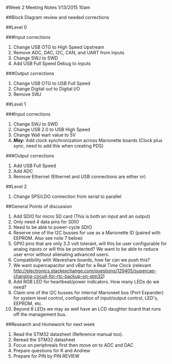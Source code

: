 #Week 2 Meeting Notes 1/13/2015 10am

##Block Diagram review and needed corrections

##Level 0<br>

###Input corrections

1. Change USB OTG to High Speed Upstream
2. Remove ADC, DAC, I2C, CAN, and UART from inputs
3. Change SWJ to SWD
4. Add USB Full Speed Debug to inputs

###Output corrections

1. Change USB OTG to USB Full Speed
2. Change Digital out to Digital I/O
3. Remove SWJ

##Level 1<br>

###Input corrections

1. Change SWJ to SWD
2. Change USB 2.0 to USB High Speed
3. Change Wall wart value to 5V
4. ***May:*** Add clock synchronization across Marionette boards (Clock plus sync, need to add this when creating PDS)

###Output corrections

1. Add USB Full Speed
2. Add ADC 
3. Remove Ethernet (Ethernet and USB connections are either or)

##Level 2 <br>

1. Change SPS/LDO connection from serial to parallel

##General Points of discussion

1. Add SDIO for micro SD card (This is both an input and an output)
 1. Only need 4 data pins for SDIO
 2. Need to be able to power-cycle SDIO
2. Reserve one of the I2C busses for use as a Marionette ID (paired with EEPROM. Also see note 7 below)
3. GPIO pins that are only 3.3 volt tolerant, will this be user configurable for analog inputs or will this be protected? We want to be able to reduce user error without alienating advanced users.
4. Compatibility with Waveshare boards, how far can we push this?
5. We want supercapacitor and vBat for a Real Time Clock (relevant http://electronics.stackexchange.com/questions/129405/supercap-charging-circuit-for-rtc-backup-on-stm32)
6. Add RGB LED for heartbeat/power indicators. How many LEDs do we need? 
 1. Claim one of the I2C busses for internal Marioneet bus (Port Expander) for system level control, configuration of input/output control, LED's, EEPROM, etc. 
 2. Beyond 8 LEDs we may as well have an LCD daughter board that runs off the management bus.
 
##Research and Homework for next week

1. Read the STM32 datasheet (Reference manual too).
2. Reread the STM32 datasheet
 1. Focus on periphreals first then move on to ADC and DAC
3. Prepare questions for K and Andrew
4. Prepare for PIN by PIN REVIEW





